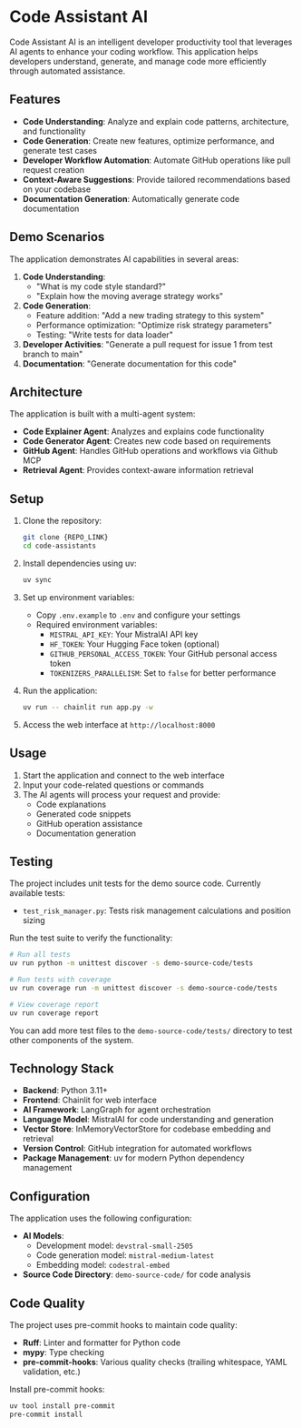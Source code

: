 # Code Assistant AI

Code Assistant AI is an intelligent developer productivity tool that leverages AI agents to enhance your coding workflow. This application helps developers understand, generate, and manage code more efficiently through automated assistance.

## Features

- **Code Understanding**: Analyze and explain code patterns, architecture, and functionality
- **Code Generation**: Create new features, optimize performance, and generate test cases
- **Developer Workflow Automation**: Automate GitHub operations like pull request creation
- **Context-Aware Suggestions**: Provide tailored recommendations based on your codebase
- **Documentation Generation**: Automatically generate code documentation

## Demo Scenarios

The application demonstrates AI capabilities in several areas:

1. **Code Understanding**:
   - "What is my code style standard?"
   - "Explain how the moving average strategy works"
2. **Code Generation**:
   - Feature addition: "Add a new trading strategy to this system"
   - Performance optimization: "Optimize risk strategy parameters"
   - Testing: "Write tests for data loader"
3. **Developer Activities**: "Generate a pull request for issue 1 from test branch to main"
4. **Documentation**: "Generate documentation for this code"

## Architecture

The application is built with a multi-agent system:

- **Code Explainer Agent**: Analyzes and explains code functionality
- **Code Generator Agent**: Creates new code based on requirements
- **GitHub Agent**: Handles GitHub operations and workflows via Github MCP
- **Retrieval Agent**: Provides context-aware information retrieval

## Setup

1. Clone the repository:
   ```bash
   git clone {REPO_LINK}
   cd code-assistants
   ```

2. Install dependencies using uv:
   ```bash
   uv sync
   ```

3. Set up environment variables:
   - Copy `.env.example` to `.env` and configure your settings
   - Required environment variables:
     - `MISTRAL_API_KEY`: Your MistralAI API key
     - `HF_TOKEN`: Your Hugging Face token (optional)
     - `GITHUB_PERSONAL_ACCESS_TOKEN`: Your GitHub personal access token
     - `TOKENIZERS_PARALLELISM`: Set to `false` for better performance

4. Run the application:
   ```bash
   uv run -- chainlit run app.py -w
   ```

5. Access the web interface at `http://localhost:8000`

## Usage

1. Start the application and connect to the web interface
2. Input your code-related questions or commands
3. The AI agents will process your request and provide:
   - Code explanations
   - Generated code snippets
   - GitHub operation assistance
   - Documentation generation

## Testing

The project includes unit tests for the demo source code. Currently available tests:

- `test_risk_manager.py`: Tests risk management calculations and position sizing

Run the test suite to verify the functionality:

```bash
# Run all tests
uv run python -m unittest discover -s demo-source-code/tests

# Run tests with coverage
uv run coverage run -m unittest discover -s demo-source-code/tests

# View coverage report
uv run coverage report
```

You can add more test files to the `demo-source-code/tests/` directory to test other components of the system.

## Technology Stack

- **Backend**: Python 3.11+
- **Frontend**: Chainlit for web interface
- **AI Framework**: LangGraph for agent orchestration
- **Language Model**: MistralAI for code understanding and generation
- **Vector Store**: InMemoryVectorStore for codebase embedding and retrieval
- **Version Control**: GitHub integration for automated workflows
- **Package Management**: uv for modern Python dependency management

## Configuration

The application uses the following configuration:

- **AI Models**:
  - Development model: `devstral-small-2505`
  - Code generation model: `mistral-medium-latest`
  - Embedding model: `codestral-embed`
- **Source Code Directory**: `demo-source-code/` for code analysis

## Code Quality

The project uses pre-commit hooks to maintain code quality:

- **Ruff**: Linter and formatter for Python code
- **mypy**: Type checking
- **pre-commit-hooks**: Various quality checks (trailing whitespace, YAML validation, etc.)

Install pre-commit hooks:
```bash
uv tool install pre-commit
pre-commit install
```

